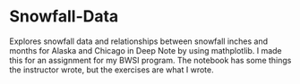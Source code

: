 # Snowfall-Data
Explores snowfall data and relationships between snowfall inches and months for Alaska and Chicago in Deep Note by using mathplotlib. I made this for an assignment for my BWSI program. The notebook has some things the instructor wrote, but the exercises are what I wrote.
